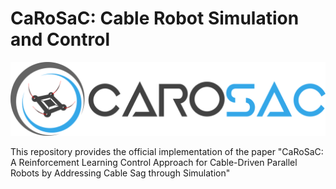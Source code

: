 # CaRoSaC: Cable Robot Simulation and Control

![CaRoSaC Framework Logo](./figures/carosac_logo.svg)



This repository provides the official implementation of the paper "CaRoSaC: A Reinforcement Learning Control Approach for Cable-Driven Parallel Robots by Addressing Cable Sag through Simulation"
